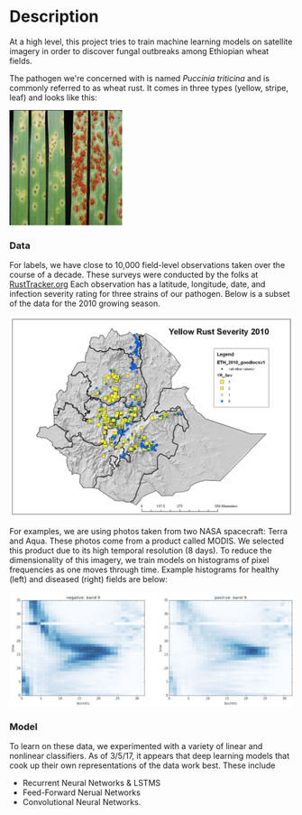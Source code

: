 

# Description

At a high level, this project tries to train machine learning models on satellite imagery in order to discover fungal outbreaks among Ethiopian wheat fields. 

The pathogen we're concerned with is named *Puccinia triticina* and is commonly referred to as wheat rust. It comes in three types (yellow, stripe, leaf) and looks like this:

<img src="img/rust.png" width="200">

### Data

For labels, we have close to 10,000 field-level observations taken over the course of a decade. These surveys were conducted by the folks at [RustTracker.org](http://rusttracker.cimmyt.org/) Each observation has a latitude, longitude, date, and infection severity rating for three strains of our pathogen. Below is a subset of the data for the 2010 growing season.

![](img/survey.png)

For examples, we are using photos taken from two NASA spacecraft: Terra and Aqua. These photos come from a product called MODIS. We selected this product due to its high temporal resolution (8 days). To reduce the dimensionality of this imagery, we train models on histograms of pixel frequencies as one moves through time. Example histograms for healthy (left) and diseased (right) fields are below:

![](img/hist.png)


### Model

To learn on these data, we experimented with a variety of linear and nonlinear classifiers. As of 3/5/17, it appears that deep learning models that cook up their own representations of the data work best. These include 
* Recurrent Neural Networks & LSTMS
* Feed-Forward Nerual Networks
* Convolutional Neural Networks. 




